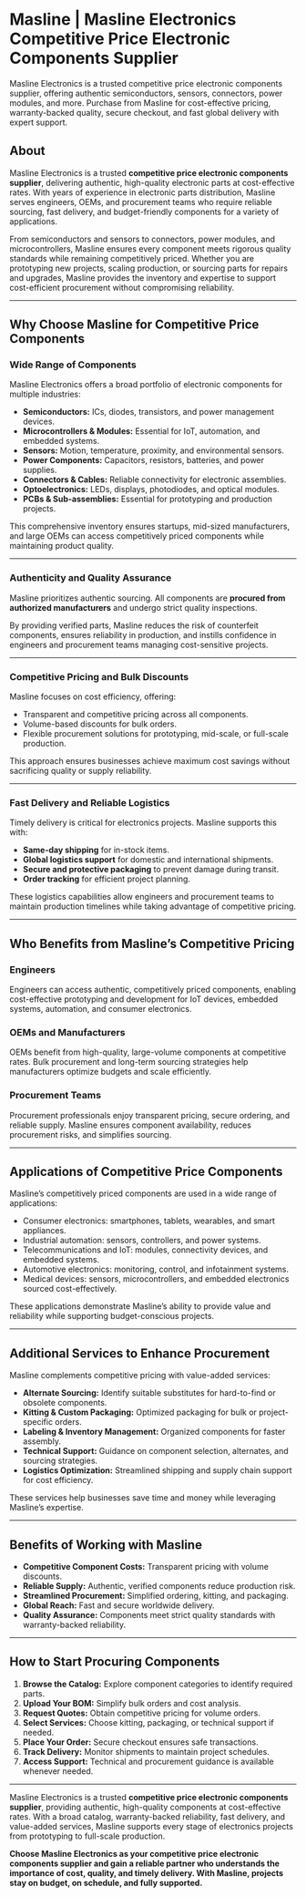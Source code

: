 # Masline | Masline Electronics Competitive Price Electronic Components Supplier

Masline Electronics is a trusted competitive price electronic components supplier, offering authentic semiconductors, sensors, connectors, power modules, and more. Purchase from Masline for cost-effective pricing, warranty-backed quality, secure checkout, and fast global delivery with expert support.

## About  
Masline Electronics is a trusted **competitive price electronic components supplier**, delivering authentic, high-quality electronic parts at cost-effective rates. With years of experience in electronic parts distribution, Masline serves engineers, OEMs, and procurement teams who require reliable sourcing, fast delivery, and budget-friendly components for a variety of applications.  

From semiconductors and sensors to connectors, power modules, and microcontrollers, Masline ensures every component meets rigorous quality standards while remaining competitively priced. Whether you are prototyping new projects, scaling production, or sourcing parts for repairs and upgrades, Masline provides the inventory and expertise to support cost-efficient procurement without compromising reliability.  

---

## Why Choose Masline for Competitive Price Components

### Wide Range of Components  
Masline Electronics offers a broad portfolio of electronic components for multiple industries:  
- **Semiconductors:** ICs, diodes, transistors, and power management devices.  
- **Microcontrollers & Modules:** Essential for IoT, automation, and embedded systems.  
- **Sensors:** Motion, temperature, proximity, and environmental sensors.  
- **Power Components:** Capacitors, resistors, batteries, and power supplies.  
- **Connectors & Cables:** Reliable connectivity for electronic assemblies.  
- **Optoelectronics:** LEDs, displays, photodiodes, and optical modules.  
- **PCBs & Sub-assemblies:** Essential for prototyping and production projects.  

This comprehensive inventory ensures startups, mid-sized manufacturers, and large OEMs can access competitively priced components while maintaining product quality.  

---

### Authenticity and Quality Assurance  
Masline prioritizes authentic sourcing. All components are **procured from authorized manufacturers** and undergo strict quality inspections.  

By providing verified parts, Masline reduces the risk of counterfeit components, ensures reliability in production, and instills confidence in engineers and procurement teams managing cost-sensitive projects.  

---

### Competitive Pricing and Bulk Discounts  
Masline focuses on cost efficiency, offering:  
- Transparent and competitive pricing across all components.  
- Volume-based discounts for bulk orders.  
- Flexible procurement solutions for prototyping, mid-scale, or full-scale production.  

This approach ensures businesses achieve maximum cost savings without sacrificing quality or supply reliability.  

---

### Fast Delivery and Reliable Logistics  
Timely delivery is critical for electronics projects. Masline supports this with:  
- **Same-day shipping** for in-stock items.  
- **Global logistics support** for domestic and international shipments.  
- **Secure and protective packaging** to prevent damage during transit.  
- **Order tracking** for efficient project planning.  

These logistics capabilities allow engineers and procurement teams to maintain production timelines while taking advantage of competitive pricing.  

---

## Who Benefits from Masline’s Competitive Pricing

### Engineers  
Engineers can access authentic, competitively priced components, enabling cost-effective prototyping and development for IoT devices, embedded systems, automation, and consumer electronics.  

### OEMs and Manufacturers  
OEMs benefit from high-quality, large-volume components at competitive rates. Bulk procurement and long-term sourcing strategies help manufacturers optimize budgets and scale efficiently.  

### Procurement Teams  
Procurement professionals enjoy transparent pricing, secure ordering, and reliable supply. Masline ensures component availability, reduces procurement risks, and simplifies sourcing.  

---

## Applications of Competitive Price Components  

Masline’s competitively priced components are used in a wide range of applications:  
- Consumer electronics: smartphones, tablets, wearables, and smart appliances.  
- Industrial automation: sensors, controllers, and power systems.  
- Telecommunications and IoT: modules, connectivity devices, and embedded systems.  
- Automotive electronics: monitoring, control, and infotainment systems.  
- Medical devices: sensors, microcontrollers, and embedded electronics sourced cost-effectively.  

These applications demonstrate Masline’s ability to provide value and reliability while supporting budget-conscious projects.  

---

## Additional Services to Enhance Procurement  

Masline complements competitive pricing with value-added services:  
- **Alternate Sourcing:** Identify suitable substitutes for hard-to-find or obsolete components.  
- **Kitting & Custom Packaging:** Optimized packaging for bulk or project-specific orders.  
- **Labeling & Inventory Management:** Organized components for faster assembly.  
- **Technical Support:** Guidance on component selection, alternates, and sourcing strategies.  
- **Logistics Optimization:** Streamlined shipping and supply chain support for cost efficiency.  

These services help businesses save time and money while leveraging Masline’s expertise.  

---

## Benefits of Working with Masline  

- **Competitive Component Costs:** Transparent pricing with volume discounts.  
- **Reliable Supply:** Authentic, verified components reduce production risk.  
- **Streamlined Procurement:** Simplified ordering, kitting, and packaging.  
- **Global Reach:** Fast and secure worldwide delivery.  
- **Quality Assurance:** Components meet strict quality standards with warranty-backed reliability.  

---

## How to Start Procuring Components  

1. **Browse the Catalog:** Explore component categories to identify required parts.  
2. **Upload Your BOM:** Simplify bulk orders and cost analysis.  
3. **Request Quotes:** Obtain competitive pricing for volume orders.  
4. **Select Services:** Choose kitting, packaging, or technical support if needed.  
5. **Place Your Order:** Secure checkout ensures safe transactions.  
6. **Track Delivery:** Monitor shipments to maintain project schedules.  
7. **Access Support:** Technical and procurement guidance is available whenever needed.  

---

Masline Electronics is a trusted **competitive price electronic components supplier**, providing authentic, high-quality components at cost-effective rates. With a broad catalog, warranty-backed reliability, fast delivery, and value-added services, Masline supports every stage of electronics projects from prototyping to full-scale production.  

**Choose Masline Electronics as your competitive price electronic components supplier and gain a reliable partner who understands the importance of cost, quality, and timely delivery. With Masline, projects stay on budget, on schedule, and fully supported.**
